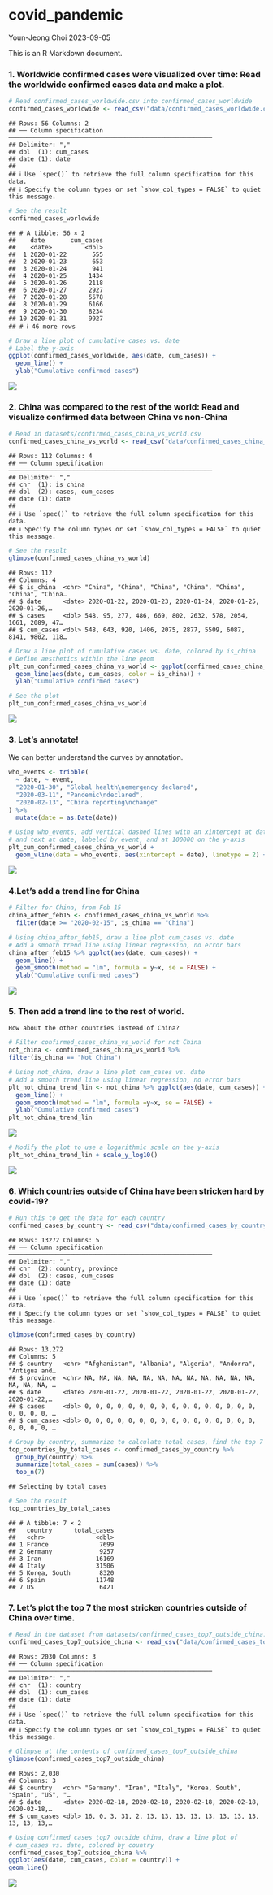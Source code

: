 covid_pandemic
================
Youn-Jeong Choi
2023-09-05

This is an R Markdown document.

### 1. Worldwide confirmed cases were visualized over time: Read the worldwide confirmed cases data and make a plot.

``` r
# Read confirmed_cases_worldwide.csv into confirmed_cases_worldwide
confirmed_cases_worldwide <- read_csv("data/confirmed_cases_worldwide.csv")
```

    ## Rows: 56 Columns: 2
    ## ── Column specification ────────────────────────────────────────────────────────
    ## Delimiter: ","
    ## dbl  (1): cum_cases
    ## date (1): date
    ## 
    ## ℹ Use `spec()` to retrieve the full column specification for this data.
    ## ℹ Specify the column types or set `show_col_types = FALSE` to quiet this message.

``` r
# See the result
confirmed_cases_worldwide
```

    ## # A tibble: 56 × 2
    ##    date       cum_cases
    ##    <date>         <dbl>
    ##  1 2020-01-22       555
    ##  2 2020-01-23       653
    ##  3 2020-01-24       941
    ##  4 2020-01-25      1434
    ##  5 2020-01-26      2118
    ##  6 2020-01-27      2927
    ##  7 2020-01-28      5578
    ##  8 2020-01-29      6166
    ##  9 2020-01-30      8234
    ## 10 2020-01-31      9927
    ## # ℹ 46 more rows

``` r
# Draw a line plot of cumulative cases vs. date
# Label the y-axis
ggplot(confirmed_cases_worldwide, aes(date, cum_cases)) +
  geom_line() +
  ylab("Cumulative confirmed cases")
```

![](covid_files/figure-gfm/unnamed-chunk-1-1.png)<!-- -->

### 2. China was compared to the rest of the world: Read and visualize confirmed data between China vs non-China

``` r
# Read in datasets/confirmed_cases_china_vs_world.csv
confirmed_cases_china_vs_world <- read_csv("data/confirmed_cases_china_vs_world.csv")
```

    ## Rows: 112 Columns: 4
    ## ── Column specification ────────────────────────────────────────────────────────
    ## Delimiter: ","
    ## chr  (1): is_china
    ## dbl  (2): cases, cum_cases
    ## date (1): date
    ## 
    ## ℹ Use `spec()` to retrieve the full column specification for this data.
    ## ℹ Specify the column types or set `show_col_types = FALSE` to quiet this message.

``` r
# See the result
glimpse(confirmed_cases_china_vs_world)
```

    ## Rows: 112
    ## Columns: 4
    ## $ is_china  <chr> "China", "China", "China", "China", "China", "China", "China…
    ## $ date      <date> 2020-01-22, 2020-01-23, 2020-01-24, 2020-01-25, 2020-01-26,…
    ## $ cases     <dbl> 548, 95, 277, 486, 669, 802, 2632, 578, 2054, 1661, 2089, 47…
    ## $ cum_cases <dbl> 548, 643, 920, 1406, 2075, 2877, 5509, 6087, 8141, 9802, 118…

``` r
# Draw a line plot of cumulative cases vs. date, colored by is_china
# Define aesthetics within the line geom
plt_cum_confirmed_cases_china_vs_world <- ggplot(confirmed_cases_china_vs_world) +
  geom_line(aes(date, cum_cases, color = is_china)) +
  ylab("Cumulative confirmed cases")

# See the plot
plt_cum_confirmed_cases_china_vs_world
```

![](covid_files/figure-gfm/unnamed-chunk-2-1.png)<!-- -->

### 3. Let’s annotate!

We can better understand the curves by annotation.

``` r
who_events <- tribble(
  ~ date, ~ event,
  "2020-01-30", "Global health\nemergency declared",
  "2020-03-11", "Pandemic\ndeclared",
  "2020-02-13", "China reporting\nchange"
) %>%
  mutate(date = as.Date(date))

# Using who_events, add vertical dashed lines with an xintercept at date
# and text at date, labeled by event, and at 100000 on the y-axis
plt_cum_confirmed_cases_china_vs_world +
  geom_vline(data = who_events, aes(xintercept = date), linetype = 2) + geom_text(data = who_events, aes(date, 100000, label = event)) 
```

![](covid_files/figure-gfm/unnamed-chunk-3-1.png)<!-- -->

### 4.Let’s add a trend line for China

``` r
# Filter for China, from Feb 15
china_after_feb15 <- confirmed_cases_china_vs_world %>%
  filter(date >= "2020-02-15", is_china == "China")

# Using china_after_feb15, draw a line plot cum_cases vs. date
# Add a smooth trend line using linear regression, no error bars
china_after_feb15 %>% ggplot(aes(date, cum_cases)) +
  geom_line() +
  geom_smooth(method = "lm", formula = y~x, se = FALSE) +
  ylab("Cumulative confirmed cases")
```

![](covid_files/figure-gfm/unnamed-chunk-4-1.png)<!-- -->

### 5. Then add a trend line to the rest of world.

    How about the other countries instead of China?  

``` r
# Filter confirmed_cases_china_vs_world for not China
not_china <- confirmed_cases_china_vs_world %>%
filter(is_china == "Not China")

# Using not_china, draw a line plot cum_cases vs. date
# Add a smooth trend line using linear regression, no error bars
plt_not_china_trend_lin <- not_china %>% ggplot(aes(date, cum_cases)) +
  geom_line() +
  geom_smooth(method = "lm", formula =y~x, se = FALSE) +
  ylab("Cumulative confirmed cases")
plt_not_china_trend_lin
```

![](covid_files/figure-gfm/unnamed-chunk-5-1.png)<!-- -->

``` r
# Modify the plot to use a logarithmic scale on the y-axis
plt_not_china_trend_lin + scale_y_log10()
```

![](covid_files/figure-gfm/unnamed-chunk-5-2.png)<!-- -->

### 6. Which countries outside of China have been stricken hard by covid-19?

``` r
# Run this to get the data for each country
confirmed_cases_by_country <- read_csv("data/confirmed_cases_by_country.csv")
```

    ## Rows: 13272 Columns: 5
    ## ── Column specification ────────────────────────────────────────────────────────
    ## Delimiter: ","
    ## chr  (2): country, province
    ## dbl  (2): cases, cum_cases
    ## date (1): date
    ## 
    ## ℹ Use `spec()` to retrieve the full column specification for this data.
    ## ℹ Specify the column types or set `show_col_types = FALSE` to quiet this message.

``` r
glimpse(confirmed_cases_by_country)
```

    ## Rows: 13,272
    ## Columns: 5
    ## $ country   <chr> "Afghanistan", "Albania", "Algeria", "Andorra", "Antigua and…
    ## $ province  <chr> NA, NA, NA, NA, NA, NA, NA, NA, NA, NA, NA, NA, NA, NA, NA, …
    ## $ date      <date> 2020-01-22, 2020-01-22, 2020-01-22, 2020-01-22, 2020-01-22,…
    ## $ cases     <dbl> 0, 0, 0, 0, 0, 0, 0, 0, 0, 0, 0, 0, 0, 0, 0, 0, 0, 0, 0, 0, …
    ## $ cum_cases <dbl> 0, 0, 0, 0, 0, 0, 0, 0, 0, 0, 0, 0, 0, 0, 0, 0, 0, 0, 0, 0, …

``` r
# Group by country, summarize to calculate total cases, find the top 7
top_countries_by_total_cases <- confirmed_cases_by_country %>%
  group_by(country) %>%
  summarize(total_cases = sum(cases)) %>%
  top_n(7)
```

    ## Selecting by total_cases

``` r
# See the result
top_countries_by_total_cases
```

    ## # A tibble: 7 × 2
    ##   country      total_cases
    ##   <chr>              <dbl>
    ## 1 France              7699
    ## 2 Germany             9257
    ## 3 Iran               16169
    ## 4 Italy              31506
    ## 5 Korea, South        8320
    ## 6 Spain              11748
    ## 7 US                  6421

### 7. Let’s plot the top 7 the most stricken countries outside of China over time.

``` r
# Read in the dataset from datasets/confirmed_cases_top7_outside_china.csv
confirmed_cases_top7_outside_china <- read_csv("data/confirmed_cases_top7_outside_china.csv")
```

    ## Rows: 2030 Columns: 3
    ## ── Column specification ────────────────────────────────────────────────────────
    ## Delimiter: ","
    ## chr  (1): country
    ## dbl  (1): cum_cases
    ## date (1): date
    ## 
    ## ℹ Use `spec()` to retrieve the full column specification for this data.
    ## ℹ Specify the column types or set `show_col_types = FALSE` to quiet this message.

``` r
# Glimpse at the contents of confirmed_cases_top7_outside_china
glimpse(confirmed_cases_top7_outside_china)
```

    ## Rows: 2,030
    ## Columns: 3
    ## $ country   <chr> "Germany", "Iran", "Italy", "Korea, South", "Spain", "US", "…
    ## $ date      <date> 2020-02-18, 2020-02-18, 2020-02-18, 2020-02-18, 2020-02-18,…
    ## $ cum_cases <dbl> 16, 0, 3, 31, 2, 13, 13, 13, 13, 13, 13, 13, 13, 13, 13, 13,…

``` r
# Using confirmed_cases_top7_outside_china, draw a line plot of
# cum_cases vs. date, colored by country
confirmed_cases_top7_outside_china %>% 
ggplot(aes(date, cum_cases, color = country)) +
geom_line()
```

![](covid_files/figure-gfm/unnamed-chunk-7-1.png)<!-- -->
